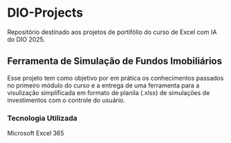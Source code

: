 # DIO-Projects
Repositório destinado aos projetos de portifólio do curso de Excel com IA do DIO 2025.

## Ferramenta de Simulação de Fundos Imobiliários

Esse projeto tem como objetivo por em prática os conhecimentos passados no primeiro módulo do curso e a entrega de uma ferramenta para a visulização simplificada em formato de planila (.xlsx) de simulações de investimentos com o controle do usuário.

### Tecnologia Utilizada
Microsoft Excel 365
